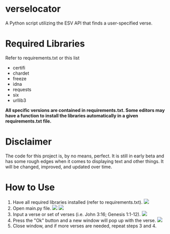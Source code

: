 # verselocator
A Python script utilizing the ESV API that finds a user-specified verse. 

# Required Libraries
Refer to requirements.txt or this list

* certifi
* chardet
* freeze
* idna
* requests
* six
* urllib3

**All specific versions are contained in requirements.txt. Some editors may have a function to install the libraries automatically in a given requirements.txt file.**

# Disclaimer
The code for this project is, by no means, perfect. It is still in early beta and has some rough edges when it comes to displaying text and other things. It will be changed, improved, and updated over time.

# How to Use
1. Have all required libraries installed (refer to requirements.txt).
![](https://imgur.com/KXcLrmH)
2. Open main.py file.
![](https://imgur.com/PuZhiDa)
![](https://imgur.com/IjHwzFE)
3. Input a verse or set of verses (i.e. John 3:16; Genesis 1:1-12).
![](https://imgur.com/6zLn290?raw=true)
4. Press the "Ok" button and a new window will pop up with the verse.
![](https://imgur.com/xENUpSn)
5. Close window, and if more verses are needed, repeat steps 3 and 4.
